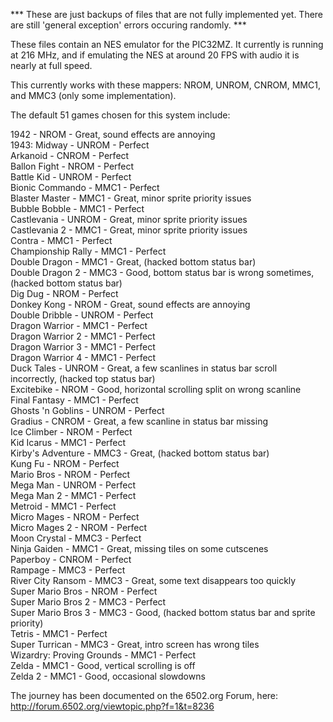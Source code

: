*** These are just backups of files that are not fully implemented yet.  There are still 'general exception' errors occuring randomly. ***

These files contain an NES emulator for the PIC32MZ.  It currently is running at 216 MHz, and if emulating the NES at around 20 FPS with audio it is nearly at full speed.

This currently works with these mappers: NROM, UNROM, CNROM, MMC1, and MMC3 (only some implementation).

The default 51 games chosen for this system include:

1942 - NROM - Great, sound effects are annoying<br>
1943: Midway - UNROM - Perfect<br>
Arkanoid - CNROM - Perfect<br>
Ballon Fight - NROM - Perfect<br>
Battle Kid - UNROM - Perfect<br>
Bionic Commando - MMC1 - Perfect<br>
Blaster Master - MMC1 - Great, minor sprite priority issues<br>
Bubble Bobble - MMC1 - Perfect<br>
Castlevania - UNROM - Great, minor sprite priority issues<br>
Castlevania 2 - MMC1 - Great, minor sprite priority issues<br>
Contra - MMC1 - Perfect<br>
Championship Rally - MMC1 - Perfect<br>
Double Dragon - MMC1 - Great, (hacked bottom status bar)<br>
Double Dragon 2 - MMC3 - Good, bottom status bar is wrong sometimes, (hacked bottom status bar)<br>
Dig Dug - NROM - Perfect<br>
Donkey Kong - NROM - Great, sound effects are annoying<br>
Double Dribble - UNROM - Perfect<br>
Dragon Warrior - MMC1 - Perfect<br>
Dragon Warrior 2 - MMC1 - Perfect<br>
Dragon Warrior 3 - MMC1 - Perfect<br>
Dragon Warrior 4 - MMC1 - Perfect<br>
Duck Tales - UNROM - Great, a few scanlines in status bar scroll incorrectly, (hacked top status bar)<br>
Excitebike - NROM - Good, horizontal scrolling split on wrong scanline<br>
Final Fantasy - MMC1 - Perfect<br>
Ghosts 'n Goblins - UNROM - Perfect<br>
Gradius - CNROM - Great, a few scanline in status bar missing<br>
Ice Climber - NROM - Perfect<br>
Kid Icarus - MMC1 - Perfect<br>
Kirby's Adventure - MMC3 - Great, (hacked bottom status bar)<br>
Kung Fu - NROM - Perfect<br>
Mario Bros - NROM - Perfect<br>
Mega Man - UNROM - Perfect<br>
Mega Man 2 - MMC1 - Perfect<br>
Metroid - MMC1 - Perfect<br>
Micro Mages - NROM - Perfect<br>
Micro Mages 2 - NROM - Perfect<br>
Moon Crystal - MMC3 - Perfect<br>
Ninja Gaiden - MMC1 - Great, missing tiles on some cutscenes<br>
Paperboy - CNROM - Perfect<br>
Rampage - MMC3 - Perfect<br>
River City Ransom - MMC3 - Great, some text disappears too quickly<br>
Super Mario Bros - NROM - Perfect<br>
Super Mario Bros 2 - MMC3 - Perfect<br>
Super Mario Bros 3 - MMC3 - Good, (hacked bottom status bar and sprite priority)<br>
Tetris - MMC1 - Perfect<br>
Super Turrican - MMC3 - Great, intro screen has wrong tiles<br>
Wizardry: Proving Grounds - MMC1 - Perfect<br>
Zelda - MMC1 - Good, vertical scrolling is off<br>
Zelda 2 - MMC1 - Good, occasional slowdowns<br>

The journey has been documented on the 6502.org Forum, here: http://forum.6502.org/viewtopic.php?f=1&t=8236

